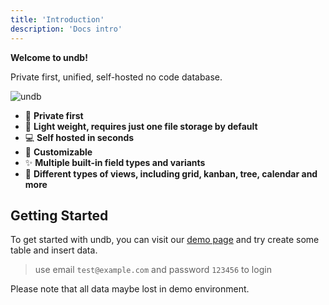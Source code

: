 ```yaml
---
title: 'Introduction'
description: 'Docs intro'
---
```


**Welcome to undb!**

Private first, unified, self-hosted no code database.

![undb](/undb.png)

- 🔐 **Private first**
- 🎈 **Light weight, requires just one file storage by default**
- 💻 **Self hosted in seconds**
- 📝 **Customizable**
- ✨ **Multiple built-in field types and variants**
- 🌆 **Different types of views, including grid, kanban, tree, calendar and more**

## Getting Started

To get started with undb, you can visit our [demo page](https://demo.undb.xyz) and try create some table and insert data.

> use email `test@example.com` and password `123456` to login

Please note that all data maybe lost in demo environment.
